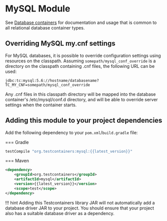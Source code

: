 # MySQL Module

See [Database containers](./index.md) for documentation and usage that is common to all relational database container types.

## Overriding MySQL my.cnf settings

For MySQL databases, it is possible to override configuration settings using resources on the classpath. Assuming `somepath/mysql_conf_override`
is a directory on the classpath containing .cnf files, the following URL can be used:

  `jdbc:tc:mysql:5.6://hostname/databasename?TC_MY_CNF=somepath/mysql_conf_override`

Any .cnf files in this classpath directory will be mapped into the database container's /etc/mysql/conf.d directory,
and will be able to override server settings when the container starts.


## Adding this module to your project dependencies

Add the following dependency to your `pom.xml`/`build.gradle` file:

=== Gradle
```groovy
testCompile "org.testcontainers:mysql:{{latest_version}}"
```

=== Maven
```xml
<dependency>
    <groupId>org.testcontainers</groupId>
    <artifactId>mysql</artifactId>
    <version>{{latest_version}}</version>
    <scope>test</scope>
</dependency>
```

!!! hint
    Adding this Testcontainers library JAR will not automatically add a database driver JAR to your project. You should ensure that your project also has a suitable database driver as a dependency.
